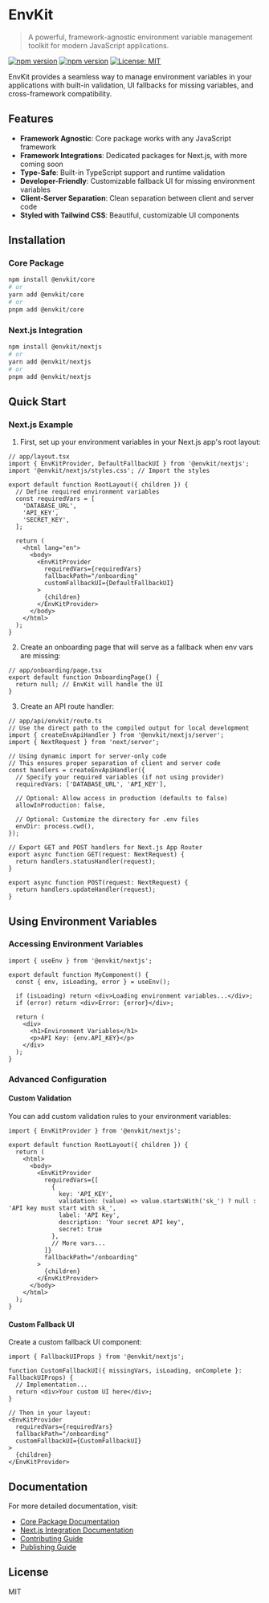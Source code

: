 # EnvKit

> A powerful, framework-agnostic environment variable management toolkit for modern JavaScript applications.

[![npm version](https://img.shields.io/npm/v/@envkit/core.svg)](https://www.npmjs.com/package/@envkit/core)
[![npm version](https://img.shields.io/npm/v/@envkit/nextjs.svg)](https://www.npmjs.com/package/@envkit/nextjs)
[![License: MIT](https://img.shields.io/badge/License-MIT-yellow.svg)](https://opensource.org/licenses/MIT)

EnvKit provides a seamless way to manage environment variables in your applications with built-in validation, UI fallbacks for missing variables, and cross-framework compatibility.

## Features

- **Framework Agnostic**: Core package works with any JavaScript framework
- **Framework Integrations**: Dedicated packages for Next.js, with more coming soon
- **Type-Safe**: Built-in TypeScript support and runtime validation
- **Developer-Friendly**: Customizable fallback UI for missing environment variables
- **Client-Server Separation**: Clean separation between client and server code
- **Styled with Tailwind CSS**: Beautiful, customizable UI components

## Installation

### Core Package

```bash
npm install @envkit/core
# or
yarn add @envkit/core
# or
pnpm add @envkit/core
```

### Next.js Integration

```bash
npm install @envkit/nextjs
# or
yarn add @envkit/nextjs
# or
pnpm add @envkit/nextjs
```

## Quick Start

### Next.js Example

1. First, set up your environment variables in your Next.js app's root layout:

```tsx
// app/layout.tsx
import { EnvKitProvider, DefaultFallbackUI } from '@envkit/nextjs';
import '@envkit/nextjs/styles.css'; // Import the styles

export default function RootLayout({ children }) {
  // Define required environment variables
  const requiredVars = [
    'DATABASE_URL',
    'API_KEY',
    'SECRET_KEY',
  ];

  return (
    <html lang="en">
      <body>
        <EnvKitProvider 
          requiredVars={requiredVars}
          fallbackPath="/onboarding" 
          customFallbackUI={DefaultFallbackUI}
        >
          {children}
        </EnvKitProvider>
      </body>
    </html>
  );
}
```

2. Create an onboarding page that will serve as a fallback when env vars are missing:

```tsx
// app/onboarding/page.tsx
export default function OnboardingPage() {
  return null; // EnvKit will handle the UI
}
```

3. Create an API route handler:

```tsx
// app/api/envkit/route.ts
// Use the direct path to the compiled output for local development
import { createEnvApiHandler } from '@envkit/nextjs/server';
import { NextRequest } from 'next/server';

// Using dynamic import for server-only code
// This ensures proper separation of client and server code
const handlers = createEnvApiHandler({
  // Specify your required variables (if not using provider)
  requiredVars: ['DATABASE_URL', 'API_KEY'],
  
  // Optional: Allow access in production (defaults to false)
  allowInProduction: false,
  
  // Optional: Customize the directory for .env files
  envDir: process.cwd(),
});

// Export GET and POST handlers for Next.js App Router
export async function GET(request: NextRequest) {
  return handlers.statusHandler(request);
}

export async function POST(request: NextRequest) {
  return handlers.updateHandler(request);
}
```

## Using Environment Variables

### Accessing Environment Variables

```tsx
import { useEnv } from '@envkit/nextjs';

export default function MyComponent() {
  const { env, isLoading, error } = useEnv();
  
  if (isLoading) return <div>Loading environment variables...</div>;
  if (error) return <div>Error: {error}</div>;
  
  return (
    <div>
      <h1>Environment Variables</h1>
      <p>API Key: {env.API_KEY}</p>
    </div>
  );
}
```

### Advanced Configuration

#### Custom Validation

You can add custom validation rules to your environment variables:

```tsx
import { EnvKitProvider } from '@envkit/nextjs';

export default function RootLayout({ children }) {
  return (
    <html>
      <body>
        <EnvKitProvider 
          requiredVars={[
            { 
              key: 'API_KEY', 
              validation: (value) => value.startsWith('sk_') ? null : 'API key must start with sk_',
              label: 'API Key',
              description: 'Your secret API key',
              secret: true
            },
            // More vars...
          ]}
          fallbackPath="/onboarding"
        >
          {children}
        </EnvKitProvider>
      </body>
    </html>
  );
}
```

#### Custom Fallback UI

Create a custom fallback UI component:

```tsx
import { FallbackUIProps } from '@envkit/nextjs';

function CustomFallbackUI({ missingVars, isLoading, onComplete }: FallbackUIProps) {
  // Implementation...
  return <div>Your custom UI here</div>;
}

// Then in your layout:
<EnvKitProvider 
  requiredVars={requiredVars}
  fallbackPath="/onboarding"
  customFallbackUI={CustomFallbackUI}
>
  {children}
</EnvKitProvider>
```

## Documentation

For more detailed documentation, visit:

- [Core Package Documentation](/packages/envkit-core/README.md)
- [Next.js Integration Documentation](/packages/nextjs/README.md)
- [Contributing Guide](CONTRIBUTING.md)
- [Publishing Guide](PUBLISHING.md)

## License

MIT 
